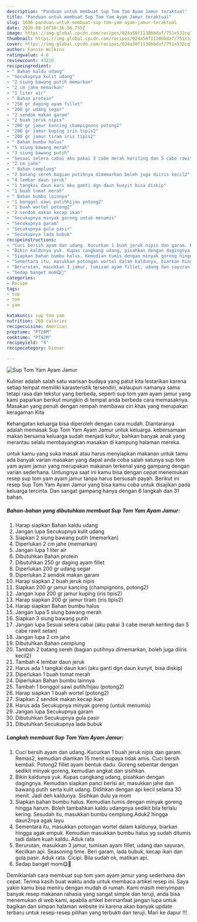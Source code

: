 ```yaml
---
description: "Panduan untuk membuat Sup Tom Yam Ayam Jamur teraktual"
title: "Panduan untuk membuat Sup Tom Yam Ayam Jamur teraktual"
slug: 1696-panduan-untuk-membuat-sup-tom-yam-ayam-jamur-teraktual
date: 2020-08-16T16:36:56.755Z
image: https://img-global.cpcdn.com/recipes/024a58f1138bbdaf/751x532cq70/sup-tom-yam-ayam-jamur-foto-resep-utama.jpg
thumbnail: https://img-global.cpcdn.com/recipes/024a58f1138bbdaf/751x532cq70/sup-tom-yam-ayam-jamur-foto-resep-utama.jpg
cover: https://img-global.cpcdn.com/recipes/024a58f1138bbdaf/751x532cq70/sup-tom-yam-ayam-jamur-foto-resep-utama.jpg
author: Fannie Wilkins
ratingvalue: 4.6
reviewcount: 43216
recipeingredient:
- " Bahan kaldu udang"
- "Secukupnya kulit udang"
- "2 siung bawang putih memarkan"
- "2 cm jahe memarkan"
- "1 liter air"
- " Bahan protein"
- "250 gr daging ayam fillet"
- "200 gr udang segar"
- "2 sendok makan garam"
- "2 buah jeruk nipis"
- "200 gr jamur kancing champignons potong2"
- "200 gr jamur kuping iris tipis2"
- "200 gr jamur tiram iris tipis2"
- " Bahan bumbu halus"
- "5 siung bawang merah"
- "3 siung bawang putih"
- "Sesuai selera cabai aku pakai 3 cabe merah keriting dan 5 cabe rawit setan"
- "2 cm jahe"
- " Bahan cemplung"
- "2 batang sereh bagian putihnya dimemarkan boleh juga diiris kecil2"
- "4 lembar daun jeruk"
- "1 tangkai daun kari aku ganti dgn daun kunyit bisa diskip"
- "1 buah tomat merah"
- " Bahan bumbu lainnya"
- "1 bonggol sawi putihhijau potong2"
- "1 buah wortel potong2"
- "2 sendok makan kecap ikan"
- "Secukupnya minyak goreng untuk menumis"
- "Secukupnya garam"
- "Secukupnya gula pasir"
- "Secukupnya lada bubuk"
recipeinstructions:
- "Cuci bersih ayam dan udang. Kucurkan 1 buah jeruk nipis dan garam. Remas2, kemudian diamkan 15 menit supaya tidak amis. Cuci bersih kembali. Potong2 fillet ayam bentuk dadu. Goreng sebentar dengan sedikit minyak goreng, kemudian angkat dan sisihkan."
- "Bikin kaldunya yuk. Kupas cangkang udang, pisahkan dengan dagingnya. Kemudian siapkan panci berisi air, masukkan jahe dan bawang putih serta kulit udang. Didihkan dengan api kecil selama 30 menit. Jadi deh kaldunya. Sisihkan dulu ya mom"
- "Siapkan bahan bumbu halus. Kemudian tumis dengan minyak goreng hingga harum. Boleh tambahkan kaldu udangnya sedikit bila terlalu kering. Sesudah itu, masukkan bumbu cemplung.Aduk2 hingga daun2nya agak layu"
- "Sementara itu, masukkan potongan wortel dalam kaldunya, biarkan hingga agak empuk. Kemudian masukkan bumbu halus yg sudah ditumis tadi dalam kuah kaldu. Aduk rata"
- "Berurutan, masukkan 3 jamur, tumisan ayam fillet, udang dan sayuran. Kecilkan api. Seasoning time. Beri garam, lada bubuk, kecap ikan dan gula pasir. Aduk rata. Cicipi. Bila sudah ok, matikan api."
- "Sedap banget mom😋🤤"
categories:
- Recipe
tags:
- sup
- tom
- yam

katakunci: sup tom yam 
nutrition: 269 calories
recipecuisine: American
preptime: "PT20M"
cooktime: "PT42M"
recipeyield: "4"
recipecategory: Dinner

---
```



![Sup Tom Yam Ayam Jamur](https://img-global.cpcdn.com/recipes/024a58f1138bbdaf/751x532cq70/sup-tom-yam-ayam-jamur-foto-resep-utama.jpg)

Kuliner adalah salah satu warisan budaya yang patut kita lestarikan karena setiap tempat memiliki karasteristik tersendiri, walaupun namanya sama tetapi rasa dan tekstur yang berbeda, seperti sup tom yam ayam jamur yang kami paparkan berikut mungkin di tempat anda berbeda cara memasaknya. Masakan yang penuh dengan rempah membawa ciri khas yang merupakan keragaman Kita



Kehangatan keluarga bisa diperoleh dengan cara mudah. Diantaranya adalah memasak Sup Tom Yam Ayam Jamur untuk keluarga. kebersamaan makan bersama keluarga sudah menjadi kultur, bahkan banyak anak yang merantau selalu membayangkan masakan di kampung halaman mereka.

untuk kamu yang suka masak atau harus menyiapkan makanan untuk tamu ada banyak varian masakan yang dapat anda coba salah satunya sup tom yam ayam jamur yang merupakan makanan terkenal yang gampang dengan varian sederhana. Untungnya saat ini kamu bisa dengan cepat menemukan resep sup tom yam ayam jamur tanpa harus bersusah payah.
Berikut ini resep Sup Tom Yam Ayam Jamur yang bisa kamu coba untuk disajikan pada keluarga tercinta. Dan sangat gampang hanya dengan 6 langkah dan 31 bahan.


<!--inarticleads1-->

##### Bahan-bahan yang dibutuhkan membuat Sup Tom Yam Ayam Jamur:

1. Harap siapkan  Bahan kaldu udang
1. Jangan lupa Secukupnya kulit udang
1. Siapkan 2 siung bawang putih (memarkan)
1. Diperlukan 2 cm jahe (memarkan)
1. Jangan lupa 1 liter air
1. Dibutuhkan  Bahan protein
1. Dibutuhkan 250 gr daging ayam fillet
1. Diperlukan 200 gr udang segar
1. Diperlukan 2 sendok makan garam
1. Harap siapkan 2 buah jeruk nipis
1. Siapkan 200 gr jamur kancing (champignons, potong2)
1. Jangan lupa 200 gr jamur kuping (iris tipis2)
1. Harap siapkan 200 gr jamur tiram (iris tipis2)
1. Harap siapkan  Bahan bumbu halus
1. Jangan lupa 5 siung bawang merah
1. Siapkan 3 siung bawang putih
1. Jangan lupa Sesuai selera cabai (aku pakai 3 cabe merah keriting dan 5 cabe rawit setan)
1. Jangan lupa 2 cm jahe
1. Dibutuhkan  Bahan cemplung
1. Tambah 2 batang sereh (bagian putihnya dimemarkan, boleh juga diiris kecil2)
1. Tambah 4 lembar daun jeruk
1. Harus ada 1 tangkai daun kari (aku ganti dgn daun kunyit, bisa diskip)
1. Diperlukan 1 buah tomat merah
1. Diperlukan  Bahan bumbu lainnya
1. Tambah 1 bonggol sawi putih/hijau (potong2)
1. Harap siapkan 1 buah wortel (potong2)
1. Siapkan 2 sendok makan kecap ikan
1. Harus ada Secukupnya minyak goreng (untuk menumis)
1. Jangan lupa Secukupnya garam
1. Dibutuhkan Secukupnya gula pasir
1. Dibutuhkan Secukupnya lada bubuk




<!--inarticleads2-->

##### Langkah membuat  Sup Tom Yam Ayam Jamur:

1. Cuci bersih ayam dan udang. Kucurkan 1 buah jeruk nipis dan garam. Remas2, kemudian diamkan 15 menit supaya tidak amis. Cuci bersih kembali. Potong2 fillet ayam bentuk dadu. Goreng sebentar dengan sedikit minyak goreng, kemudian angkat dan sisihkan.
1. Bikin kaldunya yuk. Kupas cangkang udang, pisahkan dengan dagingnya. Kemudian siapkan panci berisi air, masukkan jahe dan bawang putih serta kulit udang. Didihkan dengan api kecil selama 30 menit. Jadi deh kaldunya. Sisihkan dulu ya mom
1. Siapkan bahan bumbu halus. Kemudian tumis dengan minyak goreng hingga harum. Boleh tambahkan kaldu udangnya sedikit bila terlalu kering. Sesudah itu, masukkan bumbu cemplung.Aduk2 hingga daun2nya agak layu
1. Sementara itu, masukkan potongan wortel dalam kaldunya, biarkan hingga agak empuk. Kemudian masukkan bumbu halus yg sudah ditumis tadi dalam kuah kaldu. Aduk rata
1. Berurutan, masukkan 3 jamur, tumisan ayam fillet, udang dan sayuran. Kecilkan api. Seasoning time. Beri garam, lada bubuk, kecap ikan dan gula pasir. Aduk rata. Cicipi. Bila sudah ok, matikan api.
1. Sedap banget mom😋🤤




Demikianlah cara membuat sup tom yam ayam jamur yang sederhana dan cepat. Terima kasih buat waktu anda untuk membaca artikel resep ini. Saya yakin kamu bisa meniru dengan mudah di rumah. Kami masih menyimpan banyak resep makanan rahasia yang sangat simple dan teruji, anda bisa menemukan di web kami, apabila artikel bermanfaat jangan lupa untuk bagikan dan simpan halaman website ini karena akan banyak update terbaru untuk resep-resep pilihan yang terbukti dan teruji. Mari ke dapur !!!. 
